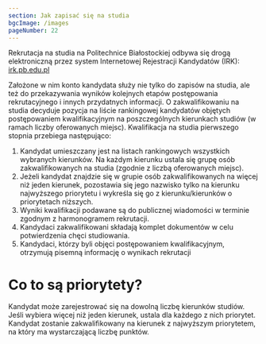 ```yaml
---
section: Jak zapisać się na studia
bgcImage: /images
pageNumber: 22
---
```


Rekrutacja na studia na Politechnice Białostockiej odbywa się drogą elektroniczną przez system Internetowej Rejestracji Kandydatów (IRK):
[irk.pb.edu.pl](https://irk.pb.edu.pl)

Założone w nim konto kandydata służy nie tylko do zapisów na studia, ale też do przekazywania wyników kolejnych etapów postępowania rekrutacyjnego i innych przydatnych informacji. O zakwalifikowaniu na studia decyduje pozycja na liście rankingowej kandydatów objętych postępowaniem kwalifikacyjnym na poszczególnych kierunkach studiów (w ramach liczby oferowanych miejsc). Kwalifikacja na studia pierwszego stopnia przebiega następująco:
1. Kandydat umieszczany jest na listach rankingowych wszystkich wybranych kierunków. Na każdym kierunku ustala się grupę osób zakwalifikowanych na studia (zgodnie z liczbą oferowanych miejsc).
2. Jeżeli kandydat znajdzie się w grupie osób zakwalifikowanych na więcej niż jeden kierunek, pozostawia się jego nazwisko tylko na kierunku najwyższego priorytetu i wykreśla się go z kierunku/kierunków o priorytetach niższych.
3. Wyniki kwalifikacji podawane są do publicznej wiadomości w terminie zgodnym z harmonogramem rekrutacji.
4. Kandydaci zakwalifikowani składają komplet dokumentów w celu potwierdzenia chęci studiowania.
5. Kandydaci, którzy byli objęci postępowaniem kwalifikacyjnym, otrzymują pisemną informację o wynikach rekrutacji
# Co to są priorytety?

Kandydat może zarejestrować się na dowolną liczbę kierunków studiów. Jeśli wybiera więcej niż jeden kierunek, ustala dla każdego z nich priorytet. Kandydat zostanie zakwalifikowany na kierunek z najwyższym priorytetem, na który ma wystarczającą liczbę punktów.
